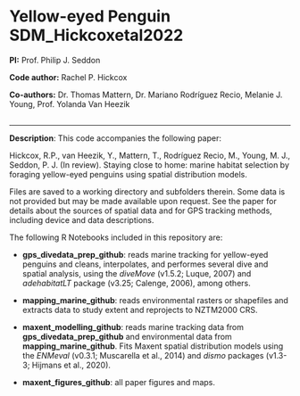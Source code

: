 # Yellow-eyed Penguin SDM_Hickcoxetal2022

**PI:**	Prof. Philip J. Seddon 

**Code author:** Rachel P. Hickcox

**Co-authors:** Dr. Thomas Mattern, Dr. Mariano Rodríguez Recio, Melanie J. Young, Prof. Yolanda Van Heezik

##
---------------------------------------------------------------
**Description**:
This code accompanies the following paper: 

Hickcox, R.P., van Heezik, Y., Mattern, T., Rodríguez Recio, M., Young, M. J., Seddon, P. J. (In review). Staying close to home: marine habitat selection by foraging yellow-eyed penguins using spatial distribution models.

Files are saved to a working directory and subfolders therein. Some data is not provided but may be made available upon request. See the paper for details about the sources of spatial data and for GPS tracking methods, including device and data descriptions. 

The following R Notebooks included in this repository are:
-	**gps_divedata_prep_github**: reads marine tracking for yellow-eyed penguins and cleans, interpolates, and performes several dive and spatial analysis, using the *diveMove* (v1.5.2; Luque, 2007) and *adehabitatLT* package (v3.25; Calenge, 2006), among others.

- **mapping_marine_github**: reads environmental rasters or shapefiles and extracts data to study extent and reprojects to NZTM2000 CRS. 

- **maxent_modelling_github**: reads marine tracking data from **gps_divedata_prep_github** and environmental data from **mapping_marine_github**. Fits Maxent spatial distribution models using the *ENMeval* (v0.3.1; Muscarella et al., 2014) and *dismo* packages (v1.3-3; Hijmans et al., 2020). 

- **maxent_figures_github**: all paper figures and maps.
